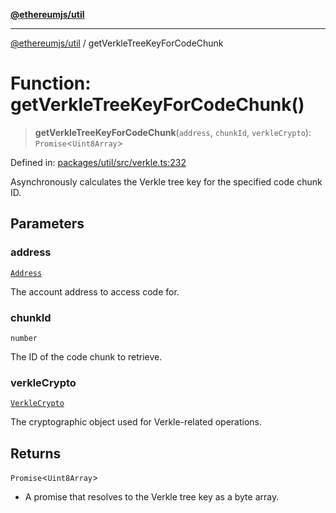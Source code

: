 [**@ethereumjs/util**](../README.md)

***

[@ethereumjs/util](../README.md) / getVerkleTreeKeyForCodeChunk

# Function: getVerkleTreeKeyForCodeChunk()

> **getVerkleTreeKeyForCodeChunk**(`address`, `chunkId`, `verkleCrypto`): `Promise`\<`Uint8Array`\>

Defined in: [packages/util/src/verkle.ts:232](https://github.com/Dargon789/ethereumjs-monorepo/blob/master/packages/util/src/verkle.ts#L232)

Asynchronously calculates the Verkle tree key for the specified code chunk ID.

## Parameters

### address

[`Address`](../classes/Address.md)

The account address to access code for.

### chunkId

`number`

The ID of the code chunk to retrieve.

### verkleCrypto

[`VerkleCrypto`](../interfaces/VerkleCrypto.md)

The cryptographic object used for Verkle-related operations.

## Returns

`Promise`\<`Uint8Array`\>

- A promise that resolves to the Verkle tree key as a byte array.
